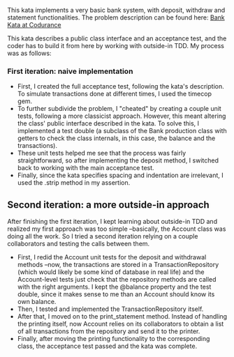 This kata implements a very basic bank system, with deposit, withdraw and statement functionalities. The problem description can be found here: [Bank Kata at Codurance](https://www.codurance.com/katas/bank)

This kata describes a public class interface and an acceptance test, and the coder has to build it from here by working with outside-in TDD. My process was as follows:

### First iteration: naive implementation
- First, I created the full acceptance test, following the kata's description. To simulate transactions done at different times, I used the timecop gem.
- To further subdivide the problem, I "cheated" by creating a couple unit tests, following a more classicist approach. However, this meant altering the class' public interface described in the kata. To solve this, I implemented a test double (a subclass of the Bank production class with getters to check the class internals, in this case, the balance and the transactions).
- These unit tests helped me see that the process was fairly straightforward, so after implementing the deposit method, I switched back to working with the main acceptance test.
- Finally, since the kata specifies spacing and indentation are irrelevant, I used the .strip method in my assertion.

## Second iteration: a more outside-in approach
After finishing the first iteration, I kept learning about outside-in TDD and realized my first approach was too simple –basically, the Account class was doing all the work. So I tried a second iteration relying on a couple collaborators and testing the calls between them.
- First, I redid the Account unit tests for the deposit and withdrawal methods –now, the transactions are stored in a TransactionRepository (which would likely be some kind of database in real life) and the Account-level tests just check that the repository methods are called with the right arguments. I kept the @balance property and the test double, since it makes sense to me than an Account should know its own balance.
- Then, I tested and implemented the TransactionRepository itself.
- After that, I moved on to the print_statement method. Instead of handling the printing itself, now Account relies on its collaborators to obtain a list of all transactions from the repository and send it to the printer.
- Finally, after moving the printing functionality to the corresponding class, the acceptance test passed and the kata was complete.

